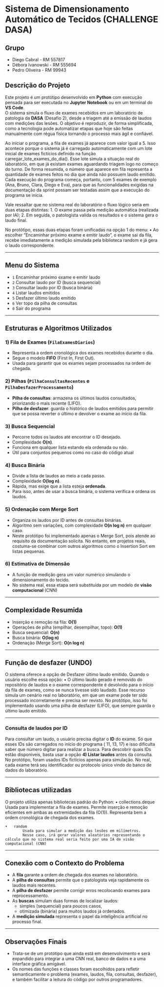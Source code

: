 # Sistema de Dimensionamento Automático de Tecidos (CHALLENGE DASA)

## Grupo
- Diego Cabral - RM 557817
- Débora Ivanowski - RM 555694
- Pedro Oliveira - RM 99943

## Descrição do Projeto
Este projeto é um protótipo desenvolvido em **Python** com execução pensada para ser executada no **Jupyter Notebook** ou em um terminal do **VS Code**.  
O sistema simula o fluxo de exames recebidos em um laboratório de patologia da **DASA** (Desafio 2), desde a triagem até a emissão de laudos com medições das lesões.  O objetivo é reproduzir, de forma simplificada, como a tecnologia pode automatizar etapas que hoje são feitas manualmente com régua física tornando o processo mais ágil e confiável.

Ao iniciar o programa, a fila de exames já aparece com valor igual a 5. Isso acontece porque o sistema já é carregado automaticamente com um lote inicial de exames fictícios definido na função carregar_lote_exames_do_dia(). Esse lote simula a situação real do laboratório, em que já existam exames aguardando triagem logo no começo do turno. De forma resumida, o número que aparece em fila representa a quantidade de exames feitos no dia que ainda não possuem laudo emitido.
Cada execução do programa começa, portanto, com 5 exames de exemplo (Ana, Bruno, Clara, Diego e Eva), para que as funcionalidades exigidas na documentação da sprint possam ser testadas assim que a execução do programa se inicia. 

Vale ressaltar que no sistema real do laboratório o fluxo lógico seria em duas etapas distintas:
	1.	O exame passa pela medição automática (realizada por IA);
	2.	Em seguida, o patologista valida os resultados e o sistema gera o laudo final.

No protótipo, essas duas etapas foram unificadas na opção 1 do menu:
	•	Ao escolher “Encaminhar próximo exame e emitir laudo”, o exame sai da fila, recebe imediatamente a medição simulada pela biblioteca random e já gera o laudo correspondente.

---

## Menu do Sistema
- `1` Encaminhar próximo exame e emitir laudo  
- `2` Consultar laudo por ID (busca sequencial)  
- `3` Consultar laudo por ID (busca binária)  
- `4` Listar laudos emitidos  
- `5` Desfazer último laudo emitido  
- `6` Ver topo da pilha de consultas  
- `0` Sair do programa  

---

## Estruturas e Algoritmos Utilizados

### 1) Fila de Exames (`FilaExamesDiarios`)
- Representa a ordem cronológica dos exames recebidos durante o dia.  
- Segue o modelo **FIFO** (First In, First Out).  
- Usada para garantir que os exames sejam processados na ordem de chegada.  

### 2) Pilhas (`PilhaConsultasRecentes` e `PilhaDesfazerProcessamento`)
- **Pilha de consultas**: armazena os últimos laudos consultados, priorizando o mais recente (LIFO).  
- **Pilha de desfazer**: guarda o histórico de laudos emitidos para permitir que se possa reverter o último e devolver o exame ao início da fila.  

### 3) Busca Sequencial
- Percorre todos os laudos até encontrar o ID desejado.  
- Complexidade **O(n)**.  
- Funciona em qualquer lista estando ela ordenada ou não.  
- Útil para conjuntos pequenos como no caso do código atual 

### 4) Busca Binária
- Divide a lista de laudos ao meio a cada passo.  
- Complexidade **O(log n)**.  
- Rápida, mas exige que a lista esteja **ordenada**.  
- Para isso, antes de usar a busca binária, o sistema verifica e ordena os laudos.  

### 5) Ordenação com Merge Sort
- Organiza os laudos por ID antes de consultas binárias.  
- Algoritmo sem variações, com complexidade **O(n log n)** em qualquer caso. 
- Neste protótipo foi implementado apenas o Merge Sort, pois atende ao requisito da documentação solicita. No entanto, em projetos reais, costuma-se combinar com outros algoritmos como o Insertion Sort em listas pequenas. 

### 6) Estimativa de Dimensão
- A função de medição gera um valor numérico simulando o dimensionamento do tecido.  
- No sistema real, essa etapa será substituída por um modelo de **visão computacional** (CNN)

---

## Complexidade Resumida
- Inserção e remoção na fila: **O(1)**  
- Operações de pilha (empilhar, desempilhar, topo): **O(1)**  
- Busca sequencial: **O(n)**  
- Busca binária: **O(log n)**  
- Ordenação (Merge Sort): **O(n log n)**  

---
## Função de desfazer (UNDO)
O sistema oferece a opção de Desfazer último laudo emitido.
Quando o usuário escolhe essa opção:
	•	O último laudo gerado é removido do repositório de laudos e o exame correspondente é devolvido para o início da fila de exames, como se nunca tivesse sido laudado. Esse recurso simula um cenário real no laboratório, em que um exame pode ter sido processado incorretamente e precisa ser revisto.
No protótipo, isso foi implementado usando uma pilha de desfazer (LIFO), que sempre guarda o último laudo emitido.

---
### Consulta de laudos por ID
Para consultar um laudo, o usuário precisa digitar o **ID** do exame. Só que esses IDs são carregados no início do programa ( 11, 13, 17) e isso dificulta saber que número digitar para realizar a busca. Para descobrir quais IDs estão disponíveis, basta usar a opção **4) Listar laudos** antes da consulta.  
No protótipo, foram usados IDs fictícios apenas para simulação. No real, cada exame terá seu identificador ou protocolo único vindo do banco de dados do laboratório.

---

## Bibliotecas utilizadas

O projeto utiliza apenas bibliotecas padrão do Python:
	•	collections.deque
	        Usada para implementar a fila de exames.
	        Permite inserção e remoção eficientes em ambas as extremidades da fila (O(1)).
	        Representa bem a ordem cronológica de chegada dos exames.

	•	random
            Usada para simular a medição das lesões em milímetros.
		    Nesse caso, irá gerar valores aleatórios representando o cálculo que no sistema real seria feito por uma IA de visão computacional (CNN)    

---

## Conexão com o Contexto do Problema
- A **fila** garante a ordem de chegada dos exames no laboratório.  
- A **pilha de consultas** permite que o patologista veja rapidamente os laudos mais recentes.  
- A **pilha de desfazer** permite corrigir erros recolocando exames para reprocessamento.  
- As **buscas** simulam duas formas de localizar laudos:  
  - simples (sequencial) para poucos casos,  
  - otimizada (binária) para muitos laudos já ordenados.   
- A **medição simulada** representa o papel da inteligência artificial no processo final.  

---

## Observações Finais 
- Trata-se de um protótipo que ainda está em desenvolvimento e será expandido para integrar a uma CNN real, banco de dados e a uma interface gráfica amigável. 
- Os nomes das funções e classes foram escolhidos para refletir semanticamente o problema (exames, laudos, fila, consultas, desfazer), e também facilitar a leitura do código por outros programadores. 